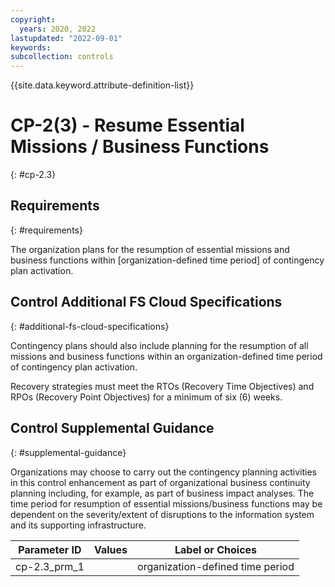 ```yaml
---
copyright:
  years: 2020, 2022
lastupdated: "2022-09-01"
keywords: 
subcollection: controls
---
```



{{site.data.keyword.attribute-definition-list}}


# CP-2(3) - Resume Essential Missions / Business Functions
{: #cp-2.3}

## Requirements
{: #requirements}

The organization plans for the resumption of essential missions and business functions within [organization-defined time period] of contingency plan activation.

## Control Additional FS Cloud Specifications
{: #additional-fs-cloud-specifications}

Contingency plans should also include planning for the resumption of all missions and business functions within an organization-defined time period of contingency plan activation.

Recovery strategies must meet the RTOs (Recovery Time Objectives) and RPOs (Recovery Point Objectives) for a minimum of six (6) weeks.

## Control Supplemental Guidance
{: #supplemental-guidance}

Organizations may choose to carry out the contingency planning activities in this control enhancement as part of organizational business continuity planning including, for example, as part of business impact analyses. The time period for resumption of essential missions/business functions may be dependent on the severity/extent of disruptions to the information system and its supporting infrastructure.

| Parameter ID | Values | Label or Choices |
|---|---|---|
| cp-2.3_prm_1 |  | organization-defined time period |